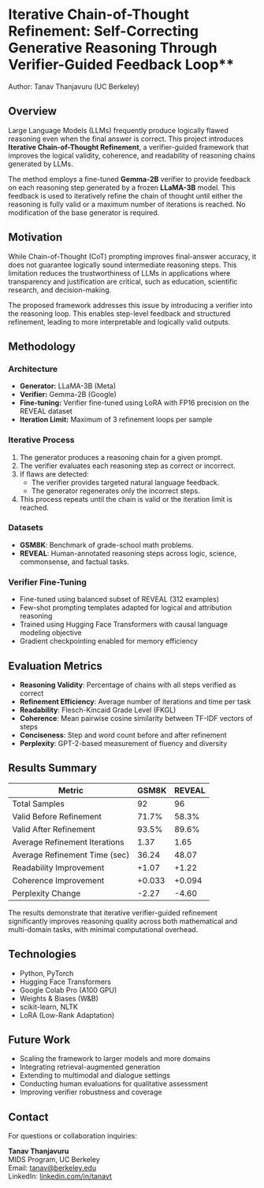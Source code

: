 # Iterative Chain-of-Thought Refinement: Self-Correcting Generative Reasoning Through Verifier-Guided Feedback Loop**  
Author: Tanav Thanjavuru (UC Berkeley)

## Overview

Large Language Models (LLMs) frequently produce logically flawed reasoning even when the final answer is correct. This project introduces **Iterative Chain-of-Thought Refinement**, a verifier-guided framework that improves the logical validity, coherence, and readability of reasoning chains generated by LLMs.

The method employs a fine-tuned **Gemma-2B** verifier to provide feedback on each reasoning step generated by a frozen **LLaMA-3B** model. This feedback is used to iteratively refine the chain of thought until either the reasoning is fully valid or a maximum number of iterations is reached. No modification of the base generator is required.

## Motivation

While Chain-of-Thought (CoT) prompting improves final-answer accuracy, it does not guarantee logically sound intermediate reasoning steps. This limitation reduces the trustworthiness of LLMs in applications where transparency and justification are critical, such as education, scientific research, and decision-making.

The proposed framework addresses this issue by introducing a verifier into the reasoning loop. This enables step-level feedback and structured refinement, leading to more interpretable and logically valid outputs.

## Methodology

### Architecture

- **Generator:** LLaMA-3B (Meta)
- **Verifier:** Gemma-2B (Google)
- **Fine-tuning:** Verifier fine-tuned using LoRA with FP16 precision on the REVEAL dataset
- **Iteration Limit:** Maximum of 3 refinement loops per sample

### Iterative Process

1. The generator produces a reasoning chain for a given prompt.
2. The verifier evaluates each reasoning step as correct or incorrect.
3. If flaws are detected:
   - The verifier provides targeted natural language feedback.
   - The generator regenerates only the incorrect steps.
4. This process repeats until the chain is valid or the iteration limit is reached.

### Datasets

- **GSM8K**: Benchmark of grade-school math problems.
- **REVEAL**: Human-annotated reasoning steps across logic, science, commonsense, and factual tasks.

### Verifier Fine-Tuning

- Fine-tuned using balanced subset of REVEAL (312 examples)
- Few-shot prompting templates adapted for logical and attribution reasoning
- Trained using Hugging Face Transformers with causal language modeling objective
- Gradient checkpointing enabled for memory efficiency

## Evaluation Metrics

- **Reasoning Validity**: Percentage of chains with all steps verified as correct
- **Refinement Efficiency**: Average number of iterations and time per task
- **Readability**: Flesch-Kincaid Grade Level (FKGL)
- **Coherence**: Mean pairwise cosine similarity between TF-IDF vectors of steps
- **Conciseness**: Step and word count before and after refinement
- **Perplexity**: GPT-2-based measurement of fluency and diversity

## Results Summary

| Metric                          | GSM8K       | REVEAL     |
|--------------------------------|-------------|------------|
| Total Samples                  | 92          | 96         |
| Valid Before Refinement        | 71.7%       | 58.3%      |
| Valid After Refinement         | 93.5%       | 89.6%      |
| Average Refinement Iterations  | 1.37        | 1.65       |
| Average Refinement Time (sec)  | 36.24       | 48.07      |
| Readability Improvement        | +1.07       | +1.22      |
| Coherence Improvement          | +0.033      | +0.094     |
| Perplexity Change              | -2.27       | -4.60      |

The results demonstrate that iterative verifier-guided refinement significantly improves reasoning quality across both mathematical and multi-domain tasks, with minimal computational overhead.

## Technologies

- Python, PyTorch
- Hugging Face Transformers
- Google Colab Pro (A100 GPU)
- Weights & Biases (W&B)
- scikit-learn, NLTK
- LoRA (Low-Rank Adaptation)

## Future Work

- Scaling the framework to larger models and more domains
- Integrating retrieval-augmented generation
- Extending to multimodal and dialogue settings
- Conducting human evaluations for qualitative assessment
- Improving verifier robustness and coverage

## Contact

For questions or collaboration inquiries:

**Tanav Thanjavuru**  
MIDS Program, UC Berkeley  
Email: tanav@berkeley.edu  
LinkedIn: [linkedin.com/in/tanavt](https://www.linkedin.com/in/tanavt)
